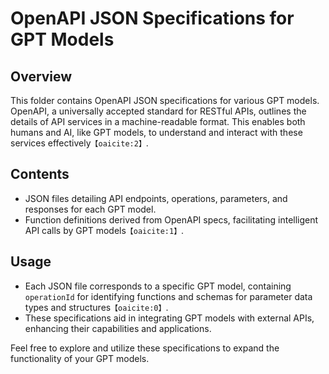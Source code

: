 # OpenAPI JSON Specifications for GPT Models

## Overview
This folder contains OpenAPI JSON specifications for various GPT models. OpenAPI, a universally accepted standard for RESTful APIs, outlines the details of API services in a machine-readable format. This enables both humans and AI, like GPT models, to understand and interact with these services effectively&#8203;``【oaicite:2】``&#8203;.

## Contents
- JSON files detailing API endpoints, operations, parameters, and responses for each GPT model.
- Function definitions derived from OpenAPI specs, facilitating intelligent API calls by GPT models&#8203;``【oaicite:1】``&#8203;.

## Usage
- Each JSON file corresponds to a specific GPT model, containing `operationId` for identifying functions and schemas for parameter data types and structures&#8203;``【oaicite:0】``&#8203;.
- These specifications aid in integrating GPT models with external APIs, enhancing their capabilities and applications.

Feel free to explore and utilize these specifications to expand the functionality of your GPT models.
